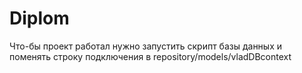 # Diplom
Что-бы проект работал нужно запустить скрипт базы данных и поменять строку подключения в repository/models/vladDBcontext
